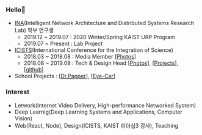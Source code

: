 ### Hello👋
- [INA](http://ina.kaist.ac.kr/new_home/index.html)(Intelligent Network Architecture and Distributed Systems Research Lab) 학부 연구생
  - 2019.12 ~ 2019.07 : 2020 Winter/Spring KAIST URP Program
  - 2019.07 ~ Present : Lab Project
- [ICISTS](http://www.icists.org/)(International Conference for the Integration of Science)
  - 2018.03 ~ 2018.08 : Media Member [[Photos](http://www.icists.org/2018)]
  - 2018.08 ~ 2019.08 : Tech & Design Head [[Photos](http://www.icists.org/2019)], [[Projects](https://docs.google.com/presentation/d/1N4rhKIhlKTXXitN0S_-J4TYuYETpGRzY79fnSniKw_o/edit?usp=sharing)], [[github](https://github.com/icists)]
- School Projects : [[Dr.Papper](https://github.com/bonjune/dr-papper)], [[Eye-Car](https://github.com/TheStarkor/Eye-Car)]

### Interest
- Letwork(Internet Video Delivery, High-performance Networked System)
- Deep Learnig(Deep Learning Systems and Applications, Computer Vision)
- Web(React, Node), Design(ICISTS, KAIST 리더십3 강사), Teaching
